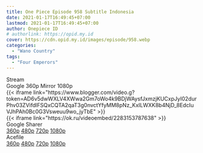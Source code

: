 ```yaml
---
title: One Piece Episode 958 Subtitle Indonesia
date: 2021-01-17T16:49:45+07:00
lastmod: 2021-01-17T16:49:45+07:00
author: Onepiece ID
# authorlink: https://opid.my.id
cover: https://cdn.opid.my.id/images/episode/958.webp
categories:
  - "Wano Country"
tags:
  - "Four Emperors"
---
```

<div class="ui menu violet borderless inverted">
  <div class="header item active">
        Stream
    </div>
  <a class="active item" data-tab="google">
    <i class="google drive icon"></i> Google 360p
    
  </a>
  <a class="item nounderline" data-tab="mirror">
    <i class="odnoklassniki icon"></i> Mirror 1080p
    
  </a>
</div>
<div class="ui bottom attached tab segment active" style="border:0 !important;" data-tab="google">
  {{< iframe link="https://www.blogger.com/video.g?token=AD6v5dwWXLV4XWwa2Gm7oWo4k9BDjWAysfJxmzjKUCxpJyI02durPhv03ZVifdlFSQxCQTA2qaT3g0nvctYfyMM8pNz_KxILWXK8b4NjD_8EdcIuVJhPAh0Bc0G3Vsweuu9wo_jyTbE" >}}
</div>
<div class="ui bottom attached tab segment" style="border:0 !important;" data-tab="mirror">
{{< iframe link="https://ok.ru/videoembed/2283153787638" >}}
</div>
<div class="ui menu violet borderless inverted">
  <div class="header item active">
        Google Sharer
    </div>
  <a class="item nounderline" alt="One Piece Episode 958 Subtitle Indonesia" href="https://ouo.io/emBHt5" target="_blank" rel="dofollow"><i class="google drive icon"></i>
    360p</a>
  <a class="item nounderline" alt="One Piece Episode 958 Subtitle Indonesia" href="https://ouo.io/ELUufQ" target="_blank" rel="dofollow"><i class="google drive icon"></i>
    480p</a>
  <a class="item nounderline" alt="One Piece Episode 958 Subtitle Indonesia" href="https://ouo.io/oBlI17" target="_blank" rel="dofollow"><i class="google drive icon"></i>
    720p</a>
  <a class="item nounderline" alt="One Piece Episode 958 Subtitle Indonesia" href="https://ouo.io/dkbRYPt" target="_blank" rel="dofollow"><i class="google drive icon"></i>
    1080p</a>
  </a>
</div>
<div class="ui menu violet borderless inverted">
  <div class="header item active">
        Acefile&emsp;&emsp;&nbsp;&nbsp;&nbsp;&nbsp;&nbsp;
    </div>
  <a class="item nounderline" alt="One Piece Episode 958 Subtitle Indonesia" href="https://ouo.io/6Csno4" target="_blank" rel="dofollow"><i class="google drive icon"></i>
    360p</a>
  <a class="item nounderline" alt="One Piece Episode 958 Subtitle Indonesia" href="https://ouo.io/PkXkQe" target="_blank" rel="dofollow"><i class="google drive icon"></i>
    480p</a>
  <a class="item nounderline" alt="One Piece Episode 958 Subtitle Indonesia" href="https://ouo.io/SpjmjCU" target="_blank" rel="dofollow"><i class="google drive icon"></i>
    720p</a>
  <a class="item nounderline" alt="One Piece Episode 958 Subtitle Indonesia" href="https://ouo.io/iZXzTog" target="_blank" rel="dofollow"><i class="google drive icon"></i>
    1080p</a>
  </a>
</div>